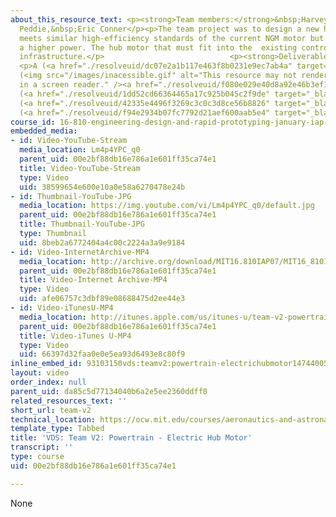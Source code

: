 ```yaml
---
about_this_resource_text: <p><strong>Team members:</strong>&nbsp;Harvey Tang,&nbsp;Matt
  Peddie,&nbsp;Eric Conner</p><p>The team project was to design a new hub motor that
  meets similar high-efficiency standards of the current NGM motor but that produces
  a higher power. The hub motor that must fit into the  existing control and power
  infrastructure.</p>                            <p><strong>Deliverables:</strong></p>
  <p>A (<a href="./resolveuid/dc07e2a1b117e463f8b0231e9ec7ab4a" target="_blank">PDF</a>)</p>             <p>B
  (<img src="/images/inacessible.gif" alt="This resource may not render correctly
  in a screen reader." /><a href="./resolveuid/f080e029e40d8a92e46b3ef1559c6925" target="_blank">PDF</a>)</p>             <p>C
  (<a href="./resolveuid/1dd52cd66364465a17c925b045c2f9de" target="_blank">PDF</a>)</p>             <p>D
  (<a href="./resolveuid/42335e4496f3269c3c0c3d8ce56b8826" target="_blank">PDF</a>)</p>             <p>E
  (<a href="./resolveuid/f94e2934b07fc7792d21aef600aab5e4" target="_blank">PDF</a>)</p>
course_id: 16-810-engineering-design-and-rapid-prototyping-january-iap-2007
embedded_media:
- id: Video-YouTube-Stream
  media_location: Lm4p4YPC_q0
  parent_uid: 00e2bf88db16e786a1e601ff35ca74e1
  title: Video-YouTube-Stream
  type: Video
  uid: 38599654e600e10a0e58a6270478e24b
- id: Thumbnail-YouTube-JPG
  media_location: https://img.youtube.com/vi/Lm4p4YPC_q0/default.jpg
  parent_uid: 00e2bf88db16e786a1e601ff35ca74e1
  title: Thumbnail-YouTube-JPG
  type: Thumbnail
  uid: 8beb2a6772404a4c00c2224a3a9e9184
- id: Video-InternetArchive-MP4
  media_location: http://archive.org/download/MIT16.810IAP07/MIT16_810IAP07team_v2_300k.mp4
  parent_uid: 00e2bf88db16e786a1e601ff35ca74e1
  title: Video-Internet Archive-MP4
  type: Video
  uid: afe06757c3dbf89e08688475d2ee44e3
- id: Video-iTunesU-MP4
  media_location: http://itunes.apple.com/us/itunes-u/team-v2-powertrain-electric/id479613647?i=117663515
  parent_uid: 00e2bf88db16e786a1e601ff35ca74e1
  title: Video-iTunes U-MP4
  type: Video
  uid: 66397d32faa0e0e5ea93d6493e8c80f9
inline_embed_id: 93103150vds:teamv2:powertrain-electrichubmotor14744005
layout: video
order_index: null
parent_uid: da85c5d77134040b6a2e5ee2360ddff0
related_resources_text: ''
short_url: team-v2
technical_location: https://ocw.mit.edu/courses/aeronautics-and-astronautics/16-810-engineering-design-and-rapid-prototyping-january-iap-2007/projects/team-v2
template_type: Tabbed
title: 'VDS: Team V2: Powertrain - Electric Hub Motor'
transcript: ''
type: course
uid: 00e2bf88db16e786a1e601ff35ca74e1

---
```

None